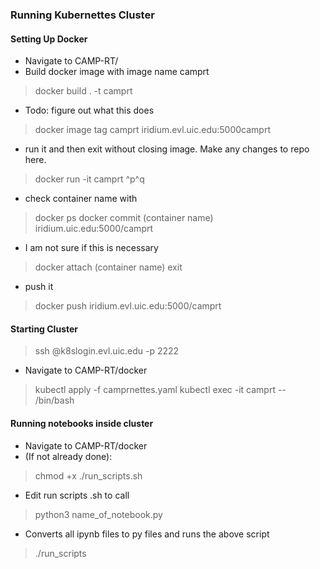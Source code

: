 ### Running Kubernettes Cluster

#### Setting Up Docker
* Navigate to CAMP-RT/
* Build docker image with image name camprt
> docker build . -t <name of docker image> camprt
* Todo: figure out what this does
> docker image tag camprt iridium.evl.uic.edu:5000camprt
* run it and then exit without closing image.  Make any changes to repo here.
> docker run -it camprt
> \^p^q
* check container name with
> docker ps
> docker commit (container name) iridium.uic.edu:5000/camprt
* I am not sure if this is necessary

> docker attach (container name)
> exit
* push it 
> docker push iridium.evl.uic.edu:5000/camprt
#### Starting Cluster
 > ssh <username>@k8slogin.evl.uic.edu -p 2222
 * Navigate to CAMP-RT/docker
 > kubectl apply -f <Name of yaml file> camprnettes.yaml
 > kubectl exec -it <Name of pod in file> camprt  -- /bin/bash
 
#### Running notebooks inside cluster
* Navigate to CAMP-RT/docker
* (If not already done):
> chmod +x ./run_scripts.sh
* Edit run scripts .sh to call
> python3 name_of_notebook.py
* Converts all ipynb files to py files and runs the above script
> ./run_scripts  

